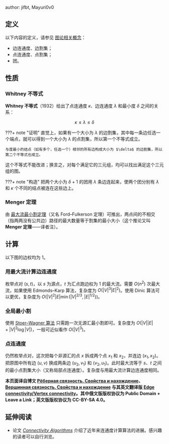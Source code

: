 author: jifbt, Mayuri0v0

## 定义

以下内容的定义，请参见 [图论相关概念](./concept.md)：

-   边连通度、边割集；
-   点连通度、点割集；
-   团。

## 性质

### Whitney 不等式

**Whitney 不等式**（1932）给出了点连通度 $\kappa$、边连通度 $\lambda$ 和最小度 $\delta$ 之间的关系：

$$
\kappa \le \lambda \le \delta
$$

???+ note "证明"
    直觉上，如果有一个大小为 $\lambda$ 的边割集，其中每一条边任选一个端点，就可以得到一个大小为 $\lambda$ 的点割集，所以第一个不等式成立。
    
    与度最小的结点（如有多个，任选一个）相邻的所有边构成大小为 $\delta$ 的边割集，所以第二个不等式也成立。

这个不等式不能改进；换言之，对每个满足它的三元组，均可以找出满足这个三元组的图。

???+ note "构造"
    把两个大小为 $\delta + 1$ 的团用 $\lambda$ 条边连起来，使两个团分别有 $\lambda$ 和 $\kappa$ 个不同的结点被连在这些边上。

### Menger 定理

由 [最大流最小割定理](./flow/min-cut.md)（又名 Ford–Fulkerson 定理）可推出，两点间的不相交（指两两没有公共边）路径的最大数量等于割集的最小大小（这个推论又叫 **Menger 定理**——译者注）。

## 计算

以下图的边权均为 $1$。

### 用最大流计算边连通度

枚举点对 $(s, t)$，以 $s$ 为源点，$t$ 为汇点跑边权为 $1$ 的最大流。需要 $O(n^2)$ 次最大流，如果使用 Edmonds–Karp 算法，复杂度为 $O(|V|^3 |E|^2)$。使用 Dinic 算法可以更优，复杂度为 $O(|V|^2 |E| \min(|V|^{2/3}, |E|^{1/2}))$。

### 全局最小割

使用 [Stoer–Wagner 算法](./stoer-wagner.md) 只需跑一次无源汇最小割即可。复杂度为 $O(|V||E| + |V|^{2}\log|V|)$，一般可近似看作 $O(|V|^3)$。

### 点连通度

仍然枚举点对，这次把每个非源汇的点 $x$ 拆成两个点 $x_1$ 和 $x_2$，并连边 $(x_1, x_2)$。把原图中所有边 $(u, v)$ 换成两条边 $(u_2, v_1)$ 和 $(v_2, u_1)$。此时最大流等于 $s$、$t$ 之间的最小点割集大小（又称局部点连通度）。复杂度与用最大流计算边连通度相同。

**本页面译自博文 [Рёберная связность. Свойства и нахождение](http://e-maxx.ru/algo/rib_connectivity)、[Вершинная связность. Свойства и нахождение](http://e-maxx.ru/algo/vertex_connectivity) 与其英文翻译版 [Edge connectivity/Vertex connectivity](https://cp-algorithms.com/graph/edge_vertex_connectivity.html)。其中俄文版版权协议为 Public Domain + Leave a Link；英文版版权协议为 CC-BY-SA 4.0。**

## 延伸阅读

-   论文 [*Connectivity Algorithms*](https://www.cse.msu.edu/~cse835/Papers/Graph_connectivity_revised.pdf) 介绍了近年来连通度计算算法的进展。感兴趣的读者可以自行浏览。
